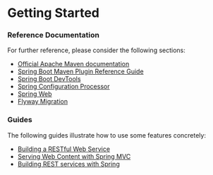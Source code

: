 # Getting Started

### Reference Documentation
For further reference, please consider the following sections:

* [Official Apache Maven documentation](https://maven.apache.org/guides/index.html)
* [Spring Boot Maven Plugin Reference Guide](https://docs.spring.io/spring-boot/docs/2.2.6.RELEASE/maven-plugin/)
* [Spring Boot DevTools](https://docs.spring.io/spring-boot/docs/2.2.6.RELEASE/reference/htmlsingle/#using-boot-devtools)
* [Spring Configuration Processor](https://docs.spring.io/spring-boot/docs/2.2.6.RELEASE/reference/htmlsingle/#configuration-metadata-annotation-processor)
* [Spring Web](https://docs.spring.io/spring-boot/docs/2.2.6.RELEASE/reference/htmlsingle/#boot-features-developing-web-applications)
* [Flyway Migration](https://docs.spring.io/spring-boot/docs/2.2.6.RELEASE/reference/htmlsingle/#howto-execute-flyway-database-migrations-on-startup)

### Guides
The following guides illustrate how to use some features concretely:

* [Building a RESTful Web Service](https://spring.io/guides/gs/rest-service/)
* [Serving Web Content with Spring MVC](https://spring.io/guides/gs/serving-web-content/)
* [Building REST services with Spring](https://spring.io/guides/tutorials/bookmarks/)

